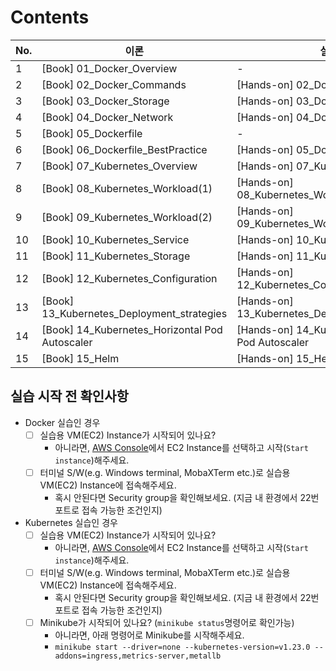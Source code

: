 # Contents

| No. | 이론                                             | 실습                                                 |
| --- | ---------------------------------------------- | -------------------------------------------------- |
| 1   | [Book] 01_Docker_Overview                      | -                                                  |
| 2   | [Book] 02_Docker_Commands                      | [Hands-on] 02_Docker_Commands                      |
| 3   | [Book] 03_Docker_Storage                       | [Hands-on] 03_Docker_Storage                       |
| 4   | [Book] 04_Docker_Network                       | [Hands-on] 04_Docker_Network                       |
| 5   | [Book] 05_Dockerfile                           | -                                                  |
| 6   | [Book] 06_Dockerfile_BestPractice              | [Hands-on] 05_Dockerfile                           |
| 7   | [Book] 07_Kubernetes_Overview                  | [Hands-on] 07_Kubernetes_Overview                  |
| 8   | [Book] 08_Kubernetes_Workload(1)               | [Hands-on] 08_Kubernetes_Workload(1)               |
| 9   | [Book] 09_Kubernetes_Workload(2)               | [Hands-on] 09_Kubernetes_Workload(2)               |
| 10  | [Book] 10_Kubernetes_Service                   | [Hands-on] 10_Kubernetes_Service                   |
| 11  | [Book] 11_Kubernetes_Storage                   | [Hands-on] 11_Kubernetes_Storage                   |
| 12  | [Book] 12_Kubernetes_Configuration             | [Hands-on] 12_Kubernetes_Configuration             |
| 13  | [Book] 13_Kubernetes_Deployment_strategies     | [Hands-on] 13_Kubernetes_Deployment_strategies     |
| 14  | [Book] 14_Kubernetes_Horizontal Pod Autoscaler | [Hands-on] 14_Kubernetes_Horizontal Pod Autoscaler |
| 15  | [Book] 15_Helm                                 | [Hands-on] 15_Helm                                 |



## 실습 시작 전 확인사항
- Docker 실습인 경우
    - [ ] 실습용 VM(EC2) Instance가 시작되어 있나요?
        - 아니라면, [AWS Console](https://aws.amazon.com/console/)에서 EC2 Instance를 선택하고 시작(`Start instance`)해주세요.
    - [ ] 터미널 S/W(e.g. Windows terminal, MobaXTerm etc.)로 실습용 VM(EC2) Instance에 접속해주세요.
        - 혹시 안된다면 Security group을 확인해보세요. (지금 내 환경에서 22번 포트로 접속 가능한 조건인지)
   
- Kubernetes 실습인 경우
    - [ ] 실습용 VM(EC2) Instance가 시작되어 있나요?
        - 아니라면, [AWS Console](https://aws.amazon.com/console/)에서 EC2 Instance를 선택하고 시작(`Start instance`)해주세요.
    - [ ] 터미널 S/W(e.g. Windows terminal, MobaXTerm etc.)로 실습용 VM(EC2) Instance에 접속해주세요.
        - 혹시 안된다면 Security group을 확인해보세요. (지금 내 환경에서 22번 포트로 접속 가능한 조건인지)
    - [ ] Minikube가 시작되어 있나요? (`minikube status`명령어로 확인가능)
        - 아니라면, 아래 명령어로 Minikube를 시작해주세요.
        - `minikube start --driver=none --kubernetes-version=v1.23.0 --addons=ingress,metrics-server,metallb`
